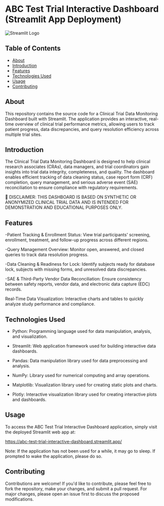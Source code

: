 # ABC Test Trial Interactive Dashboard (Streamlit App Deployment)
![Streamlit Logo](https://www.streamlit.io/images/brand/streamlit-logo-secondary-colormark-darktext.png)

## Table of Contents

- [About](#about)
- [Introduction](#introduction)
- [Features](#features)
- [Technologies Used](#technologies-used)
- [Usage](#usage)
- [Contributing](#contributing)

## About
This repository contains the source code for a Clinical Trial Data Monitoring Dashboard built with Streamlit. The application provides an interactive, real-time overview of clinical trial performance metrics, allowing users to track patient progress, data discrepancies, and query resolution efficiency across multiple trial sites.

## Introduction
The Clinical Trial Data Monitoring Dashboard is designed to help clinical research associates (CRAs), data managers, and trial coordinators gain insights into trial data integrity, completeness, and quality. The dashboard enables efficient tracking of data cleaning status, case report form (CRF) completion, query management, and serious adverse event (SAE) reconciliation to ensure compliance with regulatory requirements.

📌 DISCLAIMER: THIS DASHBOARD IS BASED ON SYNTHETIC OR ANONYMIZED CLINICAL TRIAL DATA AND IS INTENDED FOR DEMONSTRATION AND EDUCATIONAL PURPOSES ONLY.

## Features
-Patient Tracking & Enrollment Status:
View trial participants' screening, enrollment, treatment, and follow-up progress across different regions.

-Query Management Overview:
Monitor open, answered, and closed queries to track data resolution progress.

-Data Cleaning & Readiness for Lock:
Identify subjects ready for database lock, subjects with missing forms, and unresolved data discrepancies.

-SAE & Third-Party Vendor Data Reconciliation:
Ensure consistency between safety reports, vendor data, and electronic data capture (EDC) records.

Real-Time Data Visualization:
Interactive charts and tables to quickly analyze study performance and compliance.

## Technologies Used
- Python: Programming language used for data manipulation, analysis, and visualization.

- Streamlit: Web application framework used for building interactive data dashboards.

- Pandas: Data manipulation library used for data preprocessing and analysis.

- NumPy: Library used for numerical computing and array operations.

- Matplotlib: Visualization library used for creating static plots and charts.

- Plotly: Interactive visualization library used for creating interactive plots and dashboards.


## Usage

To access the ABC Test Trial Interactive Dashboard application, simply visit the deployed Streamlit web app at:

https://abc-test-trial-interactive-dashboard.streamlit.app/

Note: If the application has not been used for a while, it may go to sleep. If prompted to wake the application, please do so.

## Contributing

Contributions are welcome! If you'd like to contribute, please feel free to fork the repository, make your changes, and submit a pull request. For major changes, please open an issue first to discuss the proposed modifications.
